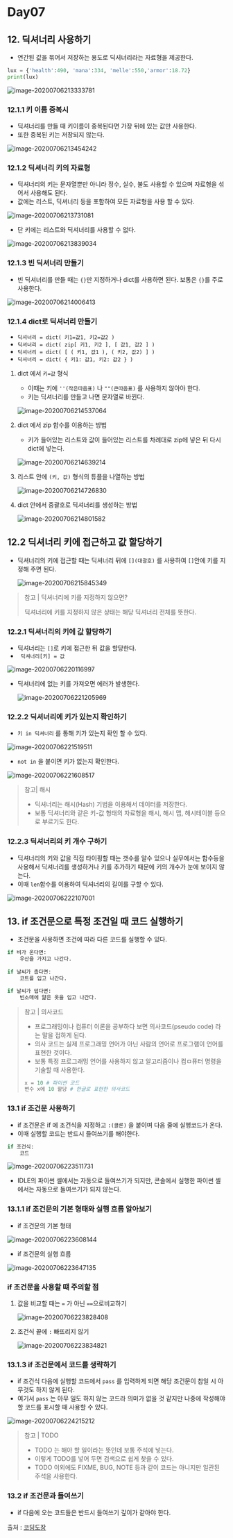 # Day07

## 12. 딕셔너리 사용하기

* 연간된 값을 묶어서 저장하는 용도로 딕셔너리라는 자료형을 제공한다.

```python
lux = {'health':490, 'mana':334, 'melle':550,'armor':18.72}
print(lux)
```

![image-20200706213333781](image-20200706213333781.png)

### 12.1.1 키 이름 중복시

* 딕셔너리를 만들 때 키이름이 중복된다면 가장 뒤에 있는 값만 사용한다.
* 또한 중복된 키는 저장되지 않는다.

![image-20200706213454242](image-20200706213454242.png)

### 12.1.2 딕셔너리 키의 자료형

* 딕셔너리의 키는 문자열뿐만 아니라 정수, 실수, 불도 사용할 수 있으며 자료형을 섞어서 사용해도 된다.
* 값에는 리스트, 딕셔너리 등을 포함하여 모든 자료형을 사용 할 수 있다.

![image-20200706213731081](image-20200706213731081.png)

* 단 키에는 리스트와 딕셔너리를 사용할 수 없다.

![image-20200706213839034](image-20200706213839034.png)

### 12.1.3 빈 딕셔너리 만들기

* 빈 딕셔너리를 만들 때는 `{}`만 지정하거나 dict를 사용하면 된다. 보통은 `{}`를 주로 사용한다.

![image-20200706214006413](image-20200706214006413.png)

### 12.1.4 dict로 딕셔너리 만들기

* `딕셔너리 = dict( 키1=값1, 키2=값2 )`
* `딕셔너리 = dict( zip[ 키1, 키2 ], [ 값1, 값2 ] )`
* `딕셔너리 = dict( [ ( 키1, 값1 ), ( 키2, 값2) ] )`
* `딕셔너리 = dict( { 키1: 값1, 키2: 값2 } )`



1. dict 에서 `키=값` 형식

   * 이때는 키에 `''(작은따옴표)` 나  `""(큰따옴표)` 를 사용하지 않아야 한다.
   * 키는 딕셔너리를 만들고 나면 문자열로 바뀐다.

   ![image-20200706214537064](image-20200706214537064.png)

2. dict 에서 zip 함수를 이용하는 방법

   * 키가 들어있는 리스트와 값이 들어있는 리스트를 차례대로 zip에 넣은 뒤 다시 dict에 넣는다.

   ![image-20200706214639214](image-20200706214639214.png)

3. 리스트 안에 `(키, 값)` 형식의 튜플을 나열하는 방법

   ![image-20200706214726830](image-20200706214726830.png)

4. dict 안에서 중괄호로 딕셔너리를 생성하는 방법

   ![image-20200706214801582](image-20200706214801582.png)

## 12.2 딕셔너리 키에 접근하고 값 할당하기

* 딕셔너리의 키에 접근할 때는 딕셔너리 뒤에 `[](대괄호)` 를 사용하여 `[]`안에 키를 지정해 주면 된다.

  ![image-20200706215845349](image-20200706215845349.png)

> 참고 | 딕셔너리에 키를 지정하지 않으면?
>
> 딕셔너리에 키를 지정하지 않은 상태는 해당 딕셔너리 전체를 뜻한다.

### 12.2.1 딕셔너리의 키에 값 할당하기

* 딕셔너리는 `[]`로 키에 접근한 뒤 값을 할당한다.
* ` 딕셔너리[키] = 값`

![image-20200706220116997](image-20200706220116997.png)

* 딕셔너리에 없는 키를 가져오면 에러가 발생한다.

  ![image-20200706221205969](image-20200706221205969.png)

### 12.2.2 딕셔너리에 키가 있는지 확인하기

* `키 in 딕셔너리` 를 통해 키가 있는지 확인 할 수 있다.

![image-20200706221519511](image-20200706221519511.png)

* `not in` 을 붙이면 키가 없는지 확인한다.

![image-20200706221608517](image-20200706221608517.png)

> 참고| 해시
>
> * 딕셔너리는 해시(Hash) 기법을 이용해서 데이터를 저장한다.
> * 보통 딕셔너리와 같은 키-값 형태의 자료형을 해시, 해시 맵, 해시테이블 등으로 부르기도 한다.

### 12.2.3 딕셔너리의 키 개수 구하기

* 딕셔너리의 키와 값을 직접 타이핑할 때는 갯수를 알수 있으나 실무에서는 함수등을 사용해서 딕셔너리를 생성하거나 키를 추가하기 때문에 키의 개수가 눈에 보이지 않는다.
* 이때 `len`함수를 이용하여 딕셔너리의 길이를 구할 수 있다.

![image-20200706222107001](image-20200706222107001.png)





## 13. if 조건문으로 특정 조건일 때 코드 실행하기

* 조건문을 사용하면 조건에 따라 다른 코드를 실행할 수 있다. 

```python
if 비가 온다면:
    우산을 가지고 나간다.
    
if 날씨가 춥다면:
    코트를 입고 나간다.

if 날씨가 덥다면:
    빈소매에 얆은 옷을 입고 나간다.    
```

> 참고 | 의사코드
>
> * 프로그래밍이나 컴퓨터 이론을 공부하다 보면 의사코드(pseudo code) 라는 말을 접하게 된다.
> * 의사 코드는 실제 프로그래밍 언어가 아닌 사람의 언어로 프로그램이 언어를 표현한 것이다.
> * 보통 특정 프로그래밍 언어를 사용하지 않고 알고리즘이나 컴ㅁ퓨터 명령을 기술할 때 사용한다.
>
> ```python
> x = 10 # 파이썬 코드
> 변수 x에 10 할당 # 한글로 표현한 의사코드
> ```
>
> 

### 13.1 if 조건문 사용하기

* if 조건문은 if 에 조건식을 지정하고 `:(콜론)` 을 붙이며 다음 줄에 실행코드가 온다.
* 이때 실행할 코드는 반드시 들여쓰기를 해야한다.

```python
if 조건식:
    코드
```

![image-20200706223511731](image-20200706223511731.png)

* IDLE의 파이썬 셸에서는 자동으로 들여쓰기가 되지만, 콘솔에서 실행한 파이썬 셸에서는 자동으로 들여쓰기가 되지 않는다.

### 13.1.1 if 조건문의 기본 형태와 실행 흐름 알아보기

* if 조건문의 기본 형태

![image-20200706223608144](image-20200706223608144.png)

* if 조건문의 실행 흐름

![image-20200706223647135](image-20200706223647135.png)



### if 조건문을 사용할 떄 주의할 점

1. 값을 비교할 때는 `=` 가 아닌 `==`으로비교하기

   ![image-20200706223828408](image-20200706223828408.png)

2. 조건식 끝에 `:` 빠뜨리지 않기

   ![image-20200706223834821](image-20200706223834821.png)

### 13.1.3 if 조건문에서 코드를 생략하기

* if 조건식 다음에 실행할 코드에서 `pass` 를 입력하게 되면 해당 조건문이 참일 시 아무것도 하지 않게 된다.
* 여기서 `pass` 는 아무 일도 하지 않는 코드라 의미가 없을 것 같지만 나중에 작성해야 할 코드를 표시할 때 사용할 수 있다.

![image-20200706224215212](image-20200706224215212.png)

> 참고 | TODO
>
> * TODO 는 해야 할 일이라는 뜻인데 보통 주석에 넣는다.
> * 이렇게 TODO를 넣어 두면 검색으로 쉽게 찾을 수 있다.
> * TODO 이외에도 FIXME, BUG, NOTE 등과 같이 코드는 아니지만 일관된 주석을 사용한다.

### 13.2 if 조건문과 들여쓰기

* if 다음에 오는 코드들은 반드시 들여쓰기 깊이가 같아야 한다.

출처 : [코딩도장](https://dojang.io/mod/page/view.php?id=2220)

